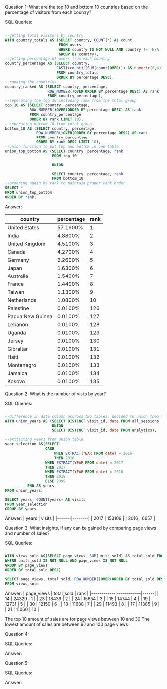 Question 1: What are the top 10 and bottom 10 countries based on the percentage of visitors from each country?

SQL Queries:
```SQL

--getting total visitors by country
WITH country_totals AS (SELECT country, COUNT(*) As count
                        FROM users
                        WHERE country IS NOT NULL AND country != 'N/A'
                        GROUP BY country),
--getting percentage of users from each country
country_percentage AS (SELECT country, 
                       CAST((count)/(SUM(count)OVER()) AS numeric(6,4)) * 100 || '%' AS percentage 
                       FROM country_totals
                       ORDER BY percentage DESC),
--ranking the countries
country_ranked AS (SELECT country, percentage, 
                   ROW_NUMBER()OVER(ORDER BY percentage DESC) AS rank
                   FROM country_percentage),
--seperating the top 10 including rank from the total group
top_10 AS (SELECT country, percentage, 
           ROW_NUMBER()OVER(ORDER BY percentage DESC) AS rank
           FROM country_percentage
           ORDER BY rank LIMIT 10),
--seperating bottom 10 from total group
bottom_10 AS (SELECT country, percentage, 
              ROW_NUMBER()OVER(ORDER BY percentage DESC) AS rank
              FROM country_percentage
              ORDER BY rank DESC LIMIT 10),
--union function to put top and bottom in one table
union_top_bottom AS (SELECT country, percentage, rank 
                     FROM top_10

                     UNION

                     SELECT country, percentage, rank 
                     FROM bottom_10)
--ordering again by rank to maintain proper rank order					 
SELECT * 
FROM union_top_bottom
ORDER BY rank;

```

Answer: 

| country          | percentage | rank |
|------------------|------------|------|
| United States    | 57.1600%   | 1    |
| India            | 4.8800%    | 2    |
| United Kingdom   | 4.5100%    | 3    |
| Canada           | 4.2700%    | 4    |
| Germany          | 2.2600%    | 5    |
| Japan            | 1.6300%    | 6    |
| Australia        | 1.5400%    | 7    |
| France           | 1.4400%    | 8    |
| Taiwan           | 1.1300%    | 9    |
| Netherlands      | 1.0800%    | 10   |
| Palestine        | 0.0100%    | 126  |
| Papua New Guinea | 0.0100%    | 127  |
| Lebanon          | 0.0100%    | 128  |
| Uganda           | 0.0100%    | 129  |
| Jersey           | 0.0100%    | 130  |
| Gibraltar        | 0.0100%    | 131  |
| Haiti            | 0.0100%    | 132  |
| Montenegro       | 0.0100%    | 133  |
| Jamaica          | 0.0100%    | 134  |
| Kosovo           | 0.0100%    | 135  |



Question 2: What is the number of visits by year?

SQL Queries:
```SQL

--difference in date column accross two tables, decided to union them to get all values
WITH union_years AS (SELECT DISTINCT visit_id, date FROM all_sessions
                     UNION
                     SELECT DISTINCT visit_id, date FROM analytics),

--exttacting years from union table					 
year_selection AS(SELECT
                  CASE
                      WHEN EXTRACT(YEAR FROM date) = 2016
                      THEN 2016
	              WHEN EXTRACT(YEAR FROM date) = 2017
	              THEN 2017
	              WHEN EXTRACT(YEAR FROM date) = 2018
	              THEN 2018
	              ELSE 2099
		  END AS years
FROM union_years)

SELECT years, COUNT(years) AS visits
FROM year_selection
GROUP BY years

```

Answer:
| years | visits |
|-------|--------|
| 2017  | 153109 |
| 2016  | 6657   |


Question 3: What insights, if any can be gained by comparing page views and number of sales?

SQL Queries:
```SQL

WITH views_sold AS(SELECT page_views, SUM(units_sold) AS total_sold FROM analytics
WHERE units_sold IS NOT NULL AND page_views IS NOT NULL 
GROUP BY page_views
ORDER BY total_sold DESC)

SELECT page_views, total_sold, ROW_NUMBER()OVER(ORDER BY total_sold DESC)
FROM views_sold

```

Answer:
| page_views | total_sold | rank |
|------------|------------|------|
| 14         | 24329      | 1    |
| 23         | 18439      | 2    |
| 24         | 15654      | 3    |
| 15         | 14744      | 4    |
| 19         | 12731      | 5    |
| 30         | 12150      | 6    |
| 18         | 11688      | 7    |
| 29         | 11493      | 8    |
| 17         | 11385      | 9    |
| 21         | 11060      | 10   |

The top 10 amount of sales are for page views between 10 and 30
The lowest amount of sales are between 90 and 100 page views



Question 4: 

SQL Queries:

Answer:



Question 5: 

SQL Queries:

Answer:

